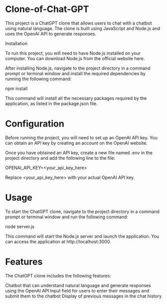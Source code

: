 # Clone-of-Chat-GPT

This project is a ChatGPT clone that allows users to chat with a chatbot using natural language. The clone is built using JavaScript and Node.js and uses the OpenAI API to generate responses.

Installation

To run this project, you will need to have Node.js installed on your computer. You can download Node.js from the official website here.

After installing Node.js, navigate to the project directory in a command prompt or terminal window and install the required dependencies by running the following command:

npm install

This command will install all the necessary packages required by the application, as listed in the package.json file.

# Configuration

Before running the project, you will need to set up an OpenAI API key. You can obtain an API key by creating an account on the OpenAI website.

Once you have obtained an API key, create a new file named .env in the project directory and add the following line to the file:

OPENAI_API_KEY=<your_api_key_here>

Replace <your_api_key_here> with your actual OpenAI API key.

# Usage

To start the ChatGPT clone, navigate to the project directory in a command prompt or terminal window and run the following command:

node server.js

This command will start the Node.js server and launch the application. You can access the application at http://localhost:3000.

# Features

The ChatGPT clone includes the following features:

Chatbot that can understand natural language and generate responses using the OpenAI API
Input field for users to enter their messages and submit them to the chatbot
Display of previous messages in the chat history
